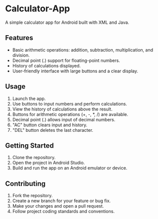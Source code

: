 # Calculator-App
 

A simple calculator app for Android built with XML and Java.

## Features

- Basic arithmetic operations: addition, subtraction, multiplication, and division.
- Decimal point (.) support for floating-point numbers.
- History of calculations displayed.
- User-friendly interface with large buttons and a clear display.

## Usage

1. Launch the app.
2. Use buttons to input numbers and perform calculations.
3. View the history of calculations above the result.
4. Buttons for arithmetic operations (+, -, *, /) are available.
5. Decimal point (.) allows input of decimal numbers.
6. "AC" button clears input and history.
7. "DEL" button deletes the last character.

## Getting Started

1. Clone the repository.
2. Open the project in Android Studio.
3. Build and run the app on an Android emulator or device.

## Contributing

1. Fork the repository.
2. Create a new branch for your feature or bug fix.
3. Make your changes and open a pull request.
4. Follow project coding standards and conventions.

 
